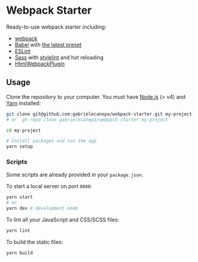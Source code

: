 # Webpack Starter

Ready-to-use webpack starter including:

- [webpack](https://webpack.js.org)
- [Babel](https://babeljs.io) with [the latest preset](https://babeljs.io/docs/en/babel-preset-env)
- [ESLint](https://eslint.org)
- [Sass](http://sass-lang.com) with [stylelint](https://stylelint.io) and hot reloading
- [HtmlWebpackPlugin](https://webpack.js.org/plugins/html-webpack-plugin)

## Usage

Clone the repository to your computer. You must have [Node.js](https://nodejs.org) (> v4) and [Yarn](https://yarnpkg.com/lang/en/docs/install) installed:

```bash
git clone git@github.com:gabrielecanepa/webpack-starter.git my-project
# or `gh repo clone gabrielecanepa/webpack-starter my-project`

cd my-project

# Install packages and run the app
yarn setup
```

### Scripts

Some scripts are already provided in your `package.json`.

To start a local server on port `8080`:

```bash
yarn start
# or
yarn dev # development mode
```

To lint all your JavaScript and CSS/SCSS files:

```bash
yarn lint
```

To build the static files:

```bash
yarn build
```
